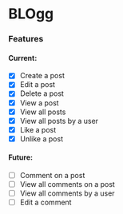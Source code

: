 # BLOgg
### Features
#### Current:
- [x] Create a post
- [x] Edit a post
- [x] Delete a post
- [x] View a post
- [x] View all posts
- [x] View all posts by a user
- [x] Like a post
- [x] Unlike a post
#### Future:
- [ ] Comment on a post
- [ ] View all comments on a post
- [ ] View all comments by a user
- [ ] Edit a comment